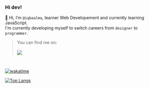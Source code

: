 ### Hi dev! <br/>

👋 Hi, I’m <code>@iqbaalma</code>, learner Web Developement and currently learning JavaScript.<br>
I'm currently developing myself to switch careers from <code>designer</code> to <code>programmer</code>.

<blockquote>You can find me on:<br/><br/>
<img src="https://img.shields.io/badge/Instagram-iqbaalna-white?logo=instagram&style=social"/></blockquote> <br/>

[![wakatime](https://wakatime.com/badge/github/iqbaalma/spam-learnjs.svg)](https://wakatime.com/badge/github/iqbaalma/spam-learnjs)

[![Top Langs](https://github-readme-stats.vercel.app/api/top-langs/?username=iqbaalma&layout=compact&theme=tokyonight&border_radius=0&hide_border=true)]()

<!-- [![xbal's GitHub stats](https://github-readme-stats.vercel.app/api?username=iqbaalma&theme=tokyonight&count_private=true&include_all_commits=true&show_icons=true&border_radius=0&hide_border=true)]() -->
